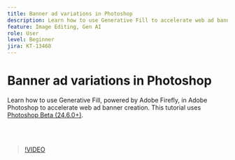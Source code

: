 ```yaml
---
title: Banner ad variations in Photoshop
description: Learn how to use Generative Fill to accelerate web ad banner creation
feature: Image Editing, Gen AI
role: User
level: Beginner
jira: KT-13468
---
```

# Banner ad variations in Photoshop

Learn how to use Generative Fill, powered by Adobe Firefly, in Adobe Photoshop to accelerate web ad banner creation. This tutorial uses [Photoshop Beta (24.6.0+)](https://helpx.adobe.com/x-productkb/global/creative-cloud-beta.html).

<br>&nbsp;

>[!VIDEO](https://video.tv.adobe.com/v/3420791?quality=12&learn=on&hidetitle=true)
